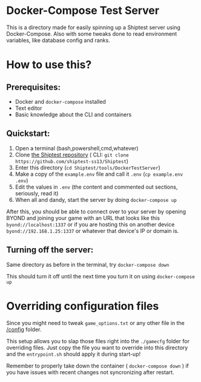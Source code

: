 # Docker-Compose Test Server

This is a directory made for easily spinning up a Shiptest server using Docker-Compose.
Also with some tweaks done to read environment variables, like database config and ranks.

# How to use this?

## Prerequisites:
- Docker and `docker-compose` installed
- Text editor
- Basic knowledge about the CLI and containers

## Quickstart:

1) Open a terminal (bash,powershell,cmd,whatever)
2) Clone [the Shiptest repository](https://github.com/shiptest-ss13/Shiptest) ( CLI: `git clone https://github.com/shiptest-ss13/Shiptest`)
3) Enter this directory (`cd Shiptest/tools/DockerTestServer`)
4) Make a copy of the `example.env` file and call it `.env` (`cp example.env .env`)
5) Edit the values in `.env` (the content and commented out sections, seriously, read it)
6) When all and dandy, start the server by doing `docker-compose up`

After this, you should be able to connect over to your server by opening BYOND and joining your game with an URL that looks like this `byond://localhost:1337` or if you are hosting this on another device `byond://192.168.1.25:1337` or whatever that device's IP or domain is.

## Turning off the server:

Same directory as before in the terminal, try `docker-compose down`

This should turn it off until the next time you turn it on using `docker-compose up`

# Overriding configuration files

Since you might need to tweak `game_options.txt` or any other file in the [/config](/config/) folder. 

This setup allows you to slap those files right into the `./gamecfg` folder for overriding files. Just copy the file you want to override into this directory and the `entrypoint.sh` should apply it during start-up!

Remember to properly take down the container ( `docker-compose down` ) if  you have issues with recent changes not syncronizing after restart.
